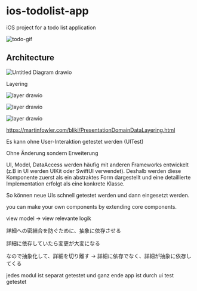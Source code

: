 # ios-todolist-app
iOS project for a todo list application

![todo-gif](https://github.com/yyasutakee/ios-todolist-app/assets/11753499/87279491-b740-40dc-9f3b-aed138fdcb5f)

## Architecture

![Untitled Diagram drawio](https://github.com/yyasutakee/ios-todolist-app/assets/11753499/e7f98096-c7d4-4674-8a12-b2506d187a68)

Layering

![layer drawio](https://github.com/yyasutakee/ios-todolist-app/assets/11753499/bc27ecfb-dd7d-4883-adcf-912bae9b466e)

![layer drawio](https://github.com/yyasutakee/ios-todolist-app/assets/11753499/03541c46-8a2e-4a0f-b51c-57baab55757b)

![layer drawio](https://github.com/yyasutakee/ios-todolist-app/assets/11753499/9c4fea42-e8b6-4778-b59d-f69616e48aa7)







https://martinfowler.com/bliki/PresentationDomainDataLayering.html

Es kann ohne User-Interaktion getestet werden (UITest)

Ohne Änderung sondern Erweiterung

UI, Model, DataAccess werden häufig mit anderen Frameworks entwickelt (z.B in UI werden UIKit oder SwiftUI verwendet). Deshalb werden diese Komponente zuerst als ein abstraktes Form dargestellt und eine detaillierte Implementation erfolgt als eine konkrete Klasse.

So können neue UIs schnell getestet werden und dann eingesetzt werden.

you can make your own components by extending core components.

view model -> view relevante logik

詳細への密結合を防ぐために、抽象に依存させる

詳細に依存していたら変更が大変になる

なので抽象化して、詳細を切り離す -> 詳細に依存でなく、詳細が抽象に依存してくる

jedes modul ist separat getestet und ganz ende app ist durch ui test getestet






